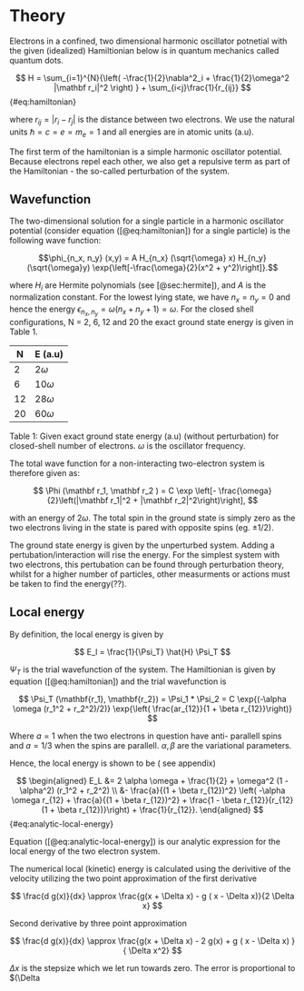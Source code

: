 # Theory

Electrons in a confined, two dimensional harmonic oscillator potnetial with the given (idealized) Hamiltionian below is in quantum mechanics called quantum dots. 

$$ H = \sum_{i=1}^{N}{\left( -\frac{1}{2}\nabla^2_i + \frac{1}{2}\omega^2 |\mathbf r_i|^2 \right) } + \sum_{i<j}\frac{1}{r_{ij}} $$ 
{#eq:hamiltonian}

where $r_{ij} = |r_i - r_j|$ is the distance between two electrons. We use the natural units $\hbar = c = e = m_e = 1$ and all energies are in atomic units (a.u).

The first term of the hamiltonian is a simple harmonic oscillator potential. Because electrons repel each other, we also get a repulsive term as part of the Hamiltonian - the so-called perturbation of the system. 

## Wavefunction

The two-dimensional solution for a single particle in a harmonic oscillator potential (consider equation ([@eq:hamiltonian]) for a single particle) is the following wave function:

$$\phi_{n_x, n_y} (x,y) = A H_{n_x} (\sqrt{\omega} x) H_{n_y}(\sqrt{\omega}y) \exp{\left[-\frac{\omega}{2}(x^2 + y^2)\right]}.$$

where $H_{i}$ are Hermite polynomials (see [@sec:hermite]), and $A$ is the normalization constant. For the lowest lying state, we have $n_x = n_y = 0$ and hence the energy $\epsilon_{n_x, n_y} = \omega(n_x + n_y + 1) = \omega$. For the closed shell configurations, N = 2, 6, 12 and 20 the exact ground state energy is given in Table 1.

| N  	| E (a.u)       |
|----	|-----------	|
| $2$  	| $2 \omega$  	|
| $6$	| $10 \omega$ 	|
| $12$ 	| $28 \omega$ 	|
| $20$ 	| $60 \omega$ 	| 
Table 1: Given exact ground state energy (a.u) (without perturbation) for closed-shell number of electrons. $\omega$ is the oscillator frequency. 


The total wave function for a non-interacting two-electron system is therefore given as:

$$ \Phi (\mathbf r_1, \mathbf r_2 ) = C \exp \left[- \frac{\omega}{2}\left(|\mathbf r_1|^2 + |\mathbf r_2|^2\right)\right], $$

with an energy of $2\omega$. The total spin in the ground state is simply zero as the two electrons living in the state is pared with opposite spins (eg. $\pm 1/2$). <!-- Is this correct?. -->

The ground state energy is given by the unperturbed system. Adding a pertubation/interaction will rise the energy. For the simplest system with two electrons, this pertubation can be found through perturbation theory, whilst for a higher number of particles, other measurments or actions must be taken to find the energy(??).

## Local energy

By definition, the local energy is given by 

$$ E_l = \frac{1}{\Psi_T} \hat{H} \Psi_T $$

$\Psi_T$ is the trial wavefunction of the system. The Hamiltionian is given by equation ([@eq:hamiltonian]) and the trial wavefunction is 

$$ \Psi_T (\mathbf{r_1}, \mathbf{r_2}) = \Psi_1  * \Psi_2 = C \exp{(-\alpha \omega (r_1^2 + r_2^2)/2)} \exp{\left( \frac{ar_{12}}{1 + \beta r_{12}}\right)} $$

Where $a = 1$ when the two electrons in question have anti- parallell spins and $a = 1/3$ when the spins are parallell. $\alpha, \beta$ are the variational parameters. 

Hence, the local energy is shown to be ( see appendix) 

$$ \begin{aligned}
E_L &= 2 \alpha \omega + \frac{1}{2} + \omega^2 (1 - \alpha^2) (r_1^2 + r_2^2) \\
&- \frac{a}{(1 + \beta r_{12})^2} \left( -\alpha \omega r_{12} + \frac{a}{(1 + \beta r_{12})^2} + \frac{1 - \beta r_{12}}{r_{12}(1 + \beta r_{12})}\right) + \frac{1}{r_{12}}.
\end{aligned} $$ 
{#eq:analytic-local-energy} <!-- Is this correct?. -->

Equation ([@eq:analytic-local-energy]) is our analytic expression for the local energy of the two electron system. 

The numerical local (kinetic) energy is calculated using the derivitive of the velocity utilizing the two point approximation of the first derivative

$$ \frac{d g(x)}{dx} \approx \frac{g(x + \Delta x) - g ( x - \Delta x)}{2 \Delta x}  $$

Second derivative by three point approximation

$$ \frac{d g(x)}{dx} \approx \frac{g(x + \Delta x) - 2 g(x)  + g ( x - \Delta x) }{ \Delta x^2}  $$

$\Delta x$ is the stepsize which we let run towards zero. The error is proportional to $(\Delta
